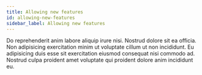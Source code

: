 ```yaml
---
title: Allowing new features
id: allowing-new-features
sidebar_label: Allowing new features
---
```


Do reprehenderit anim labore aliquip irure nisi. Nostrud dolore sit ea officia. Non adipisicing exercitation minim ut voluptate cillum ut non incididunt. Eu adipisicing duis esse sit exercitation eiusmod consequat nisi commodo ad. Nostrud culpa proident amet voluptate qui proident dolore anim incididunt eu.

